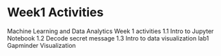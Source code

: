 # Week1 Activities
 Machine Learning and Data Analytics Week 1 activities
 1.1 Intro to Jupyter Notebook
 1.2 Decode secret message
 1.3 Intro to data visualization
 lab1 Gapminder Visualization
